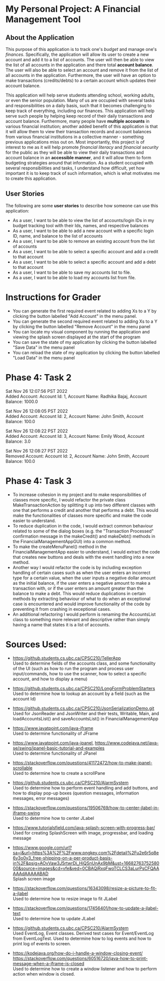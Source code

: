 # My Personal Project: A Financial Management Tool

## About the Application
This purpose of this application is to track one's *budget* and manage one's *finances*. Specifically, the application 
will allow its user to create a new account and add it to a list of accounts. The user will then be able to view the 
list of all accounts in the application and there total **account balance**. The user will also be able to select an 
account and remove it from the list of all accounts in the application. Furthermore, the user will have an option to 
make transactions (credits/debts) to a certain account which updates their account balance.

This application will help serve students attending school, working adults, or even the senior population. Many of us 
are occupied with several tasks and responsibilities on a daily basis, such that it becomes challenging to keep track of
everything, including our finances. This application will help serve such people by helping keep record of their daily 
transactions and account balance. Furthermore, many people have **multiple accounts** in various financial institution; 
another added benefit of this application is that it will allow them to view their transaction records and account 
balances from various financial institutions in a collective manner - something previous applications miss out on. Most 
importantly, this project is of interest to me as it will help promote *financial literacy* and *financial security* for
the public as they will be able to view their daily transactions and account balance in an **accessible 
manner**, and it will allow them to form budgeting strategies around that information. As a student occupied with 
several responsibilities and tasks, I understand how difficult, yet how important it is to keep track of such 
information, which is what motivates me to create this application.

## User Stories
The following are some **user stories** to describe how someone can use this application:
- As a user, I want to be able to view the list of accounts/login IDs in my budget tracking tool with their Ids, names,
  and respective balances
- As a user, I want to be able to add a new account with a specific login ID, name, and balance to the list of accounts
- As a user, I want to be able to remove an existing account from the list of accounts
- As a user, I want to be able to select a specific account and add a credit to that account
- As a user, I want to be able to select a specific account and add a debt to that account
- As a user, I want to be able to save my accounts list to file.
- As a user, I want to be able to load my accounts list from file.

# Instructions for Grader
- You can generate the first required event related to adding Xs to a Y by clicking the button labelled "Add Account" 
in the menu panel.
- You can generate the second required event related to adding Xs to a Y by clicking the button labelled 
"Remove Account" in the menu panel
- You can locate my visual component by running the application and viewing the splash screen displayed at the start of
the program
- You can save the state of my application by clicking the button labelled "Save Data" in the menu panel
- You can reload the state of my application by clicking the button labelled "Load Data" in the menu panel

# Phase 4: Task 2
Sat Nov 26 12:07:56 PST 2022
<br>Added Account: Account Id: 1, Account Name: Radhika Bajaj, Account Balance: 1000.0

Sat Nov 26 12:08:05 PST 2022
<br>Added Account: Account Id: 2, Account Name: John Smith, Account Balance: 100.0

Sat Nov 26 12:08:22 PST 2022
<br>Added Account: Account Id: 3, Account Name: Emily Wood, Account Balance: 3.0

Sat Nov 26 12:08:27 PST 2022
<br>Removed Account: Account Id: 2, Account Name: John Smith, Account Balance: 100.0

# Phase 4: Task 3
- To increase cohesion in my project and to make responsibilities of classes more specific, I would refactor the private 
class MakeTransactionAction by splitting it up into two different classes with one that performs a credit and another 
that performs a debt. This would make the functionalities of classes more specific and make the code easier to 
understand.
- To reduce duplication in the code, I would extract common behaviour related to some of the dialog boxes (e.g. the 
"Transaction Processed" confirmation message in the makeCredit() and makeDebt() methods in the 
FinancialManagementAppGUI) into a common method.
- To make the createMenuPanel() method in the FinancialManagementApp easier to understand, I would extract the code that
creates new buttons and deals with the event handling into a new method.
- Another way I would refactor the code is by including exception handling of certain cases such as when the user enters
an incorrect type for a certain value, when the user inputs a negative dollar amount as the initial balance, if the user
enters a negative amount to make a transaction with, or if the user enters an amount greater than the balance to make a 
debt. This would reduce duplications in certain methods by extracting behaviour of what to do when an exceptional case 
is encountered and would improve functionality of the code by preventing it from crashing in exceptional cases.
- An additional refactoring I would perform is renaming the AccountsList class to something more relevant and 
descriptive rather than simply having a name that states it is a list of accounts.

# Sources Used:

- https://github.students.cs.ubc.ca/CPSC210/TellerApp
  <br>Used to determine fields of the accounts class, and
  some functionality of the UI (such as how to run the program and process user input/commands,
  how to use the scanner, how to select a specific account, and how to display a menu)

- https://github.students.cs.ubc.ca/CPSC210/LongFormProblemStarters
  <br>Used to determine how to lookup an account by a field (such as the account Id)

- https://github.students.cs.ubc.ca/CPSC210/JsonSerializationDemo.git
  <br>Used for JsonReader and JsonWriter and their tests, Writable, Main,
  and loadAccountsList() and saveAccountsList() in FinancialManagementApp

- https://www.javatpoint.com/java-jframe
  <br>Used to determine functionality of JFrame

- https://www.javatpoint.com/java-jpanel, https://www.codejava.net/java-se/swing/jpanel-basic-tutorial-and-examples
  <br>Used to determine functionality of JPanel

- https://stackoverflow.com/questions/41172472/how-to-make-jpanel-scrollable
  <br>Used to determine how to create a scrollPane

- https://github.students.cs.ubc.ca/CPSC210/AlarmSystem
  <br>Used to determine how to perform event handling and add buttons, and how to display pop-up boxes
  (question messages, information messages, error messages)

- https://stackoverflow.com/questions/19506769/how-to-center-jlabel-in-jframe-swing
  <br>Used to determine how to center JLabel

- https://www.tutorialsfield.com/java-splash-screen-with-progress-bar/
  <br>Used for creating SplashScreen with image, progressbar, and loading message

- https://www.google.com/url?sa=i&url=https%3A%2F%2Fwww.pngkey.com%2Fdetail%2Fu2e6r5q8e6y3o0y3_free-shipping-on-a-per-product-basis-in%2F&psig=AOvVaw3J5rtwrDi_HiQSnUnAx9bM&ust=1668276375258000&source=images&cd=vfe&ved=0CBAQjRxqFwoTCLCS3aLurPsCFQAAAAAdAAAAABAD
  <br>Splash screen image

- https://stackoverflow.com/questions/16343098/resize-a-picture-to-fit-a-jlabel
  <br>Used to determine how to resize image to fit JLabel

- https://stackoverflow.com/questions/17456401/how-to-update-a-jlabel-text
  <br>Used to determine how to update JLabel

- https://github.students.cs.ubc.ca/CPSC210/AlarmSystem
  <br>Used EventLog, Event classes. Derived test cases for Event/EventLog from EventLogTest. 
  Used to determine how to log events and how to print log of events to screen.

- https://kodejava.org/how-do-i-handle-a-window-closing-event/
  <br>https://stackoverflow.com/questions/60516720/java-how-to-print-message-when-a-jframe-is-closed
  <br>Used to determine how to create a window listener and how to perform action when window is closed.